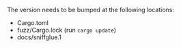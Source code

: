 The version needs to be bumped at the following locations:

- Cargo.toml
- fuzz/Cargo.lock (run `cargo update`)
- docs/sniffglue.1
